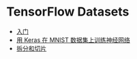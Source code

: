 # TensorFlow Datasets

- [入门](1_intro.md)
- [用 Keras 在 MNIST 数据集上训练神经网络](2_keras_example.md)
- [拆分和切片](4_split_slice.md)
